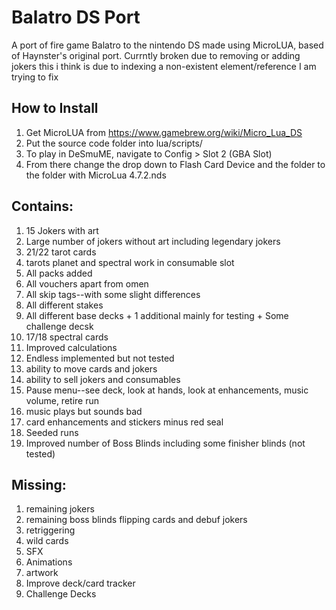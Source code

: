 # Balatro DS Port
A port of fire game Balatro to the nintendo DS made using MicroLUA, based of Haynster's original port.
Currntly broken due to removing or adding jokers this i think is due to indexing a non-existent element/reference I am trying to fix

## How to Install
1. Get MicroLUA from https://www.gamebrew.org/wiki/Micro_Lua_DS
2. Put the source code folder into lua/scripts/
3. To play in DeSmuME, navigate to Config > Slot 2 (GBA Slot)
4. From there change the drop down to Flash Card Device and the folder to the folder with MicroLua 4.7.2.nds

## Contains:
1. 15 Jokers with art
2. Large number of jokers without art including legendary jokers
3. 21/22 tarot cards
4. tarots planet and spectral work in consumable slot
5. All packs added
6. All vouchers apart from omen
7. All skip tags--with some slight differences
8. All different stakes
9. All different base decks + 1 additional mainly for testing + Some challenge decsk
10. 17/18 spectral cards
11. Improved calculations
12. Endless implemented but not tested
13. ability to move cards and jokers
14. ability to sell jokers and consumables
15. Pause menu--see deck, look at hands, look at enhancements, music volume, retire run
16. music plays but sounds bad
17. card enhancements and stickers minus red seal
18. Seeded runs
19. Improved number of Boss Blinds including some finisher blinds (not tested)
## Missing:
1. remaining jokers
2. remaining boss blinds flipping cards and debuf jokers
3. retriggering
4. wild cards
5. SFX
6. Animations
7. artwork
8. Improve deck/card tracker
9. Challenge Decks
